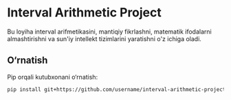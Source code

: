 # Interval Arithmetic Project

Bu loyiha interval arifmetikasini, mantiqiy fikrlashni, matematik ifodalarni almashtirishni va sun'iy intellekt tizimlarini yaratishni o'z ichiga oladi.

## O‘rnatish

Pip orqali kutubxonani o‘rnatish:

```bash
pip install git+https://github.com/username/interval-arithmetic-project.git
